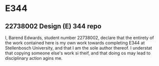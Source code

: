 # E344
## 22738002 Design (E) 344 repo

I, Barend Edwards, student number 22738002, declare that the entirety of the work contained here is my own work towards completing E344 at Stellenbosch University, and that I am the sole author thereof. I understat that copying someone else's work si theif, and that doing os may lead to disciplinary action agins me.
